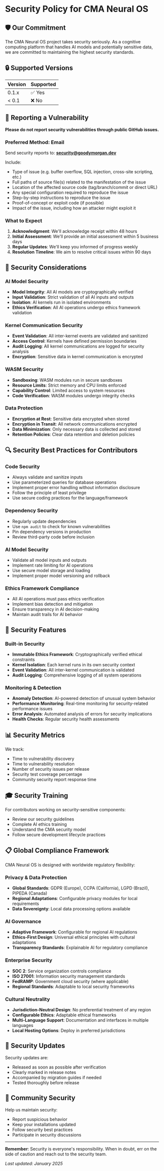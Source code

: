 # Security Policy for CMA Neural OS

## 🛡️ Our Commitment

The CMA Neural OS project takes security seriously. As a cognitive computing platform that handles AI models and potentially sensitive data, we are committed to maintaining the highest security standards.

## 🔒 Supported Versions

| Version | Supported          |
| ------- | ------------------ |
| 0.1.x   | ✅ Yes             |
| < 0.1   | ❌ No              |

## 🚨 Reporting a Vulnerability

**Please do not report security vulnerabilities through public GitHub issues.**

### Preferred Method: Email
Send security reports to: **security@goodymorgan.dev**

Include:
- Type of issue (e.g. buffer overflow, SQL injection, cross-site scripting, etc.)
- Full paths of source file(s) related to the manifestation of the issue
- Location of the affected source code (tag/branch/commit or direct URL)
- Any special configuration required to reproduce the issue
- Step-by-step instructions to reproduce the issue
- Proof-of-concept or exploit code (if possible)
- Impact of the issue, including how an attacker might exploit it

### What to Expect

1. **Acknowledgment**: We'll acknowledge receipt within 48 hours
2. **Initial Assessment**: We'll provide an initial assessment within 5 business days
3. **Regular Updates**: We'll keep you informed of progress weekly
4. **Resolution Timeline**: We aim to resolve critical issues within 90 days

## 🔐 Security Considerations

### AI Model Security
- **Model Integrity**: All AI models are cryptographically verified
- **Input Validation**: Strict validation of all AI inputs and outputs
- **Isolation**: AI kernels run in isolated environments
- **Ethics Verification**: All AI operations undergo ethics framework validation

### Kernel Communication Security
- **Event Validation**: All inter-kernel events are validated and sanitized
- **Access Control**: Kernels have defined permission boundaries
- **Audit Logging**: All kernel communications are logged for security analysis
- **Encryption**: Sensitive data in kernel communication is encrypted

### WASM Security
- **Sandboxing**: WASM modules run in secure sandboxes
- **Resource Limits**: Strict memory and CPU limits enforced
- **Capability Control**: Limited access to system resources
- **Code Verification**: WASM modules undergo integrity checks

### Data Protection
- **Encryption at Rest**: Sensitive data encrypted when stored
- **Encryption in Transit**: All network communications encrypted
- **Data Minimization**: Only necessary data is collected and stored
- **Retention Policies**: Clear data retention and deletion policies

## 🔍 Security Best Practices for Contributors

### Code Security
- Always validate and sanitize inputs
- Use parameterized queries for database operations
- Implement proper error handling without information disclosure
- Follow the principle of least privilege
- Use secure coding practices for the language/framework

### Dependency Security
- Regularly update dependencies
- Use `npm audit` to check for known vulnerabilities
- Pin dependency versions in production
- Review third-party code before inclusion

### AI Model Security
- Validate all model inputs and outputs
- Implement rate limiting for AI operations
- Use secure model storage and loading
- Implement proper model versioning and rollback

### Ethics Framework Compliance
- All AI operations must pass ethics verification
- Implement bias detection and mitigation
- Ensure transparency in AI decision-making
- Maintain audit trails for AI behavior

## 🚀 Security Features

### Built-in Security
- **Immutable Ethics Framework**: Cryptographically verified ethical constraints
- **Kernel Isolation**: Each kernel runs in its own security context
- **Event Validation**: All inter-kernel communication is validated
- **Audit Logging**: Comprehensive logging of all system operations

### Monitoring & Detection
- **Anomaly Detection**: AI-powered detection of unusual system behavior
- **Performance Monitoring**: Real-time monitoring for security-related performance issues
- **Error Analysis**: Automated analysis of errors for security implications
- **Health Checks**: Regular security health assessments

## 📊 Security Metrics

We track:
- Time to vulnerability discovery
- Time to vulnerability resolution
- Number of security issues per release
- Security test coverage percentage
- Community security report response time

## 🎓 Security Training

For contributors working on security-sensitive components:
- Review our security guidelines
- Complete AI ethics training
- Understand the CMA security model
- Follow secure development lifecycle practices

## 📋 Global Compliance Framework

CMA Neural OS is designed with worldwide regulatory flexibility:

### Privacy & Data Protection
- **Global Standards**: GDPR (Europe), CCPA (California), LGPD (Brazil), PIPEDA (Canada)
- **Regional Adaptations**: Configurable privacy modules for local requirements
- **Data Sovereignty**: Local data processing options available

### AI Governance 
- **Adaptive Framework**: Configurable for regional AI regulations
- **Ethics-First Design**: Universal ethical principles with cultural adaptations
- **Transparency Standards**: Explainable AI for regulatory compliance

### Enterprise Security
- **SOC 2**: Service organization controls compliance
- **ISO 27001**: Information security management standards
- **FedRAMP**: Government cloud security (where applicable)
- **Regional Standards**: Adaptable to local security frameworks

### Cultural Neutrality
- **Jurisdiction-Neutral Design**: No preferential treatment of any region
- **Configurable Ethics**: Adaptable ethical frameworks
- **Multi-Language Support**: Documentation and interfaces in multiple languages
- **Local Hosting Options**: Deploy in preferred jurisdictions

## 🔄 Security Updates

Security updates are:
- Released as soon as possible after verification
- Clearly marked in release notes
- Accompanied by migration guides if needed
- Tested thoroughly before release

## 🤝 Community Security

Help us maintain security:
- Report suspicious behavior
- Keep your installations updated
- Follow security best practices
- Participate in security discussions

---

**Remember**: Security is everyone's responsibility. When in doubt, err on the side of caution and reach out to the security team.

*Last updated: January 2025*